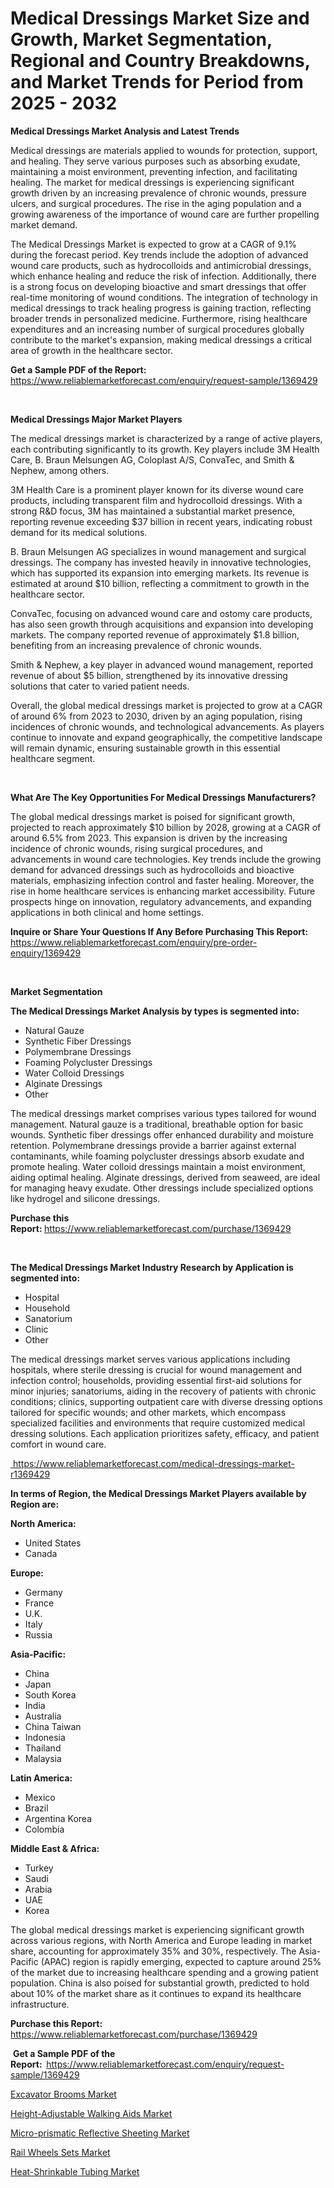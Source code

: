 <p><h1>Medical Dressings Market Size and Growth, Market Segmentation, Regional and Country Breakdowns, and Market Trends for Period from 2025 -  2032</h1></p><p><strong>Medical Dressings Market Analysis and Latest Trends</strong></p>
<p><p>Medical dressings are materials applied to wounds for protection, support, and healing. They serve various purposes such as absorbing exudate, maintaining a moist environment, preventing infection, and facilitating healing. The market for medical dressings is experiencing significant growth driven by an increasing prevalence of chronic wounds, pressure ulcers, and surgical procedures. The rise in the aging population and a growing awareness of the importance of wound care are further propelling market demand.</p><p>The Medical Dressings Market is expected to grow at a CAGR of 9.1% during the forecast period. Key trends include the adoption of advanced wound care products, such as hydrocolloids and antimicrobial dressings, which enhance healing and reduce the risk of infection. Additionally, there is a strong focus on developing bioactive and smart dressings that offer real-time monitoring of wound conditions. The integration of technology in medical dressings to track healing progress is gaining traction, reflecting broader trends in personalized medicine. Furthermore, rising healthcare expenditures and an increasing number of surgical procedures globally contribute to the market's expansion, making medical dressings a critical area of growth in the healthcare sector.</p></p>
<p><strong>Get a Sample PDF of the Report:&nbsp;</strong> <a href="https://www.reliablemarketforecast.com/enquiry/request-sample/1369429?utm_campaign=1833&utm_medium=2&utm_source=Github&utm_content=ia&utm_term=22032025&utm_id=medical-dressings">https://www.reliablemarketforecast.com/enquiry/request-sample/1369429</a></p>
<p>&nbsp;</p>
<p><strong>Medical Dressings Major Market Players</strong></p>
<p><p>The medical dressings market is characterized by a range of active players, each contributing significantly to its growth. Key players include 3M Health Care, B. Braun Melsungen AG, Coloplast A/S, ConvaTec, and Smith & Nephew, among others. </p><p>3M Health Care is a prominent player known for its diverse wound care products, including transparent film and hydrocolloid dressings. With a strong R&D focus, 3M has maintained a substantial market presence, reporting revenue exceeding $37 billion in recent years, indicating robust demand for its medical solutions.</p><p>B. Braun Melsungen AG specializes in wound management and surgical dressings. The company has invested heavily in innovative technologies, which has supported its expansion into emerging markets. Its revenue is estimated at around $10 billion, reflecting a commitment to growth in the healthcare sector.</p><p>ConvaTec, focusing on advanced wound care and ostomy care products, has also seen growth through acquisitions and expansion into developing markets. The company reported revenue of approximately $1.8 billion, benefiting from an increasing prevalence of chronic wounds.</p><p>Smith & Nephew, a key player in advanced wound management, reported revenue of about $5 billion, strengthened by its innovative dressing solutions that cater to varied patient needs.</p><p>Overall, the global medical dressings market is projected to grow at a CAGR of around 6% from 2023 to 2030, driven by an aging population, rising incidences of chronic wounds, and technological advancements. As players continue to innovate and expand geographically, the competitive landscape will remain dynamic, ensuring sustainable growth in this essential healthcare segment.</p></p>
<p>&nbsp;</p>
<p><strong>What Are The Key Opportunities For Medical Dressings Manufacturers?</strong></p>
<p><p>The global medical dressings market is poised for significant growth, projected to reach approximately $10 billion by 2028, growing at a CAGR of around 6.5% from 2023. This expansion is driven by the increasing incidence of chronic wounds, rising surgical procedures, and advancements in wound care technologies. Key trends include the growing demand for advanced dressings such as hydrocolloids and bioactive materials, emphasizing infection control and faster healing. Moreover, the rise in home healthcare services is enhancing market accessibility. Future prospects hinge on innovation, regulatory advancements, and expanding applications in both clinical and home settings.</p></p>
<p><strong>Inquire or Share Your Questions If Any Before Purchasing This Report:</strong> <a href="https://www.reliablemarketforecast.com/enquiry/pre-order-enquiry/1369429?utm_campaign=1833&utm_medium=2&utm_source=Github&utm_content=ia&utm_term=22032025&utm_id=medical-dressings">https://www.reliablemarketforecast.com/enquiry/pre-order-enquiry/1369429</a></p>
<p>&nbsp;</p>
<p><strong>Market Segmentation</strong></p>
<p><strong>The Medical Dressings Market Analysis by types is segmented into:</strong></p>
<p><ul><li>Natural Gauze</li><li>Synthetic Fiber Dressings</li><li>Polymembrane Dressings</li><li>Foaming Polycluster Dressings</li><li>Water Colloid Dressings</li><li>Alginate Dressings</li><li>Other</li></ul></p>
<p><p>The medical dressings market comprises various types tailored for wound management. Natural gauze is a traditional, breathable option for basic wounds. Synthetic fiber dressings offer enhanced durability and moisture retention. Polymembrane dressings provide a barrier against external contaminants, while foaming polycluster dressings absorb exudate and promote healing. Water colloid dressings maintain a moist environment, aiding optimal healing. Alginate dressings, derived from seaweed, are ideal for managing heavy exudate. Other dressings include specialized options like hydrogel and silicone dressings.</p></p>
<p><strong>Purchase this Report:&nbsp;</strong><a href="https://www.reliablemarketforecast.com/purchase/1369429?utm_campaign=1833&utm_medium=2&utm_source=Github&utm_content=ia&utm_term=22032025&utm_id=medical-dressings">https://www.reliablemarketforecast.com/purchase/1369429</a></p>
<p>&nbsp;</p>
<p><strong>The Medical Dressings Market Industry Research by Application is segmented into:</strong></p>
<p><ul><li>Hospital</li><li>Household</li><li>Sanatorium</li><li>Clinic</li><li>Other</li></ul></p>
<p><p>The medical dressings market serves various applications including hospitals, where sterile dressing is crucial for wound management and infection control; households, providing essential first-aid solutions for minor injuries; sanatoriums, aiding in the recovery of patients with chronic conditions; clinics, supporting outpatient care with diverse dressing options tailored for specific wounds; and other markets, which encompass specialized facilities and environments that require customized medical dressing solutions. Each application prioritizes safety, efficacy, and patient comfort in wound care.</p></p>
<p><a href="https://www.reliablemarketforecast.com/medical-dressings-market-r1369429?utm_campaign=1833&utm_medium=2&utm_source=Github&utm_content=ia&utm_term=22032025&utm_id=medical-dressings">&nbsp;https://www.reliablemarketforecast.com/medical-dressings-market-r1369429</a></p>
<p><strong>In terms of Region, the Medical Dressings Market Players available by Region are:</strong></p>
<p>
    <p> <strong> North America: </strong>
        <ul>
            <li>United States</li>
            <li>Canada</li>
        </ul>
        </p> 
    <p> <strong> Europe: </strong>
        <ul>
            <li>Germany</li>
            <li>France</li>
            <li>U.K.</li>
            <li>Italy</li>
            <li>Russia</li>
        </ul>
        </p> 
    <p> <strong> Asia-Pacific: </strong>
        <ul>
            <li>China</li>
            <li>Japan</li>
            <li>South Korea</li>
            <li>India</li>
            <li>Australia</li>
            <li>China Taiwan</li>
            <li>Indonesia</li>
            <li>Thailand</li>
            <li>Malaysia</li>
        </ul>
        </p> 
    <p> <strong> Latin America: </strong>
        <ul>
            <li>Mexico</li>
            <li>Brazil</li>
            <li>Argentina Korea</li>
            <li>Colombia</li>
        </ul>
        </p> 
    <p> <strong> Middle East & Africa: </strong>
        <ul>
            <li>Turkey</li>
            <li>Saudi</li>
            <li>Arabia</li>
            <li>UAE</li>
            <li>Korea</li>
        </ul>
    </p>
    </p>
<p><p>The global medical dressings market is experiencing significant growth across various regions, with North America and Europe leading in market share, accounting for approximately 35% and 30%, respectively. The Asia-Pacific (APAC) region is rapidly emerging, expected to capture around 25% of the market due to increasing healthcare spending and a growing patient population. China is also poised for substantial growth, predicted to hold about 10% of the market share as it continues to expand its healthcare infrastructure.</p></p>
<p><strong>Purchase this Report: </strong><a href="https://www.reliablemarketforecast.com/purchase/1369429?utm_campaign=1833&utm_medium=2&utm_source=Github&utm_content=ia&utm_term=22032025&utm_id=medical-dressings">https://www.reliablemarketforecast.com/purchase/1369429</a></p>
<p>&nbsp;<strong>Get a Sample PDF of the Report:&nbsp;&nbsp;</strong><a href="https://www.reliablemarketforecast.com/enquiry/request-sample/1369429?utm_campaign=1833&utm_medium=2&utm_source=Github&utm_content=ia&utm_term=22032025&utm_id=medical-dressings">https://www.reliablemarketforecast.com/enquiry/request-sample/1369429</a></p>
<p><strong></strong></p>
<p><p><a href="https://github.com/zeraikulkawb/Market-Research-Report-List-1/blob/main/excavator-brooms-market.md?utm_campaign=1833&utm_medium=2&utm_source=Github&utm_content=ia&utm_term=22032025&utm_id=medical-dressings">Excavator Brooms Market</a></p><p><a href="https://github.com/FassouRP/Market-Research-Report-List-7/blob/main/height-adjustable-walking-aids-market.md?utm_campaign=1833&utm_medium=2&utm_source=Github&utm_content=ia&utm_term=22032025&utm_id=medical-dressings">Height-Adjustable Walking Aids Market</a></p><p><a href="https://github.com/dandatesha7q/Market-Research-Report-List-1/blob/main/micro-prismatic-reflective-sheeting-market.md?utm_campaign=1833&utm_medium=2&utm_source=Github&utm_content=ia&utm_term=22032025&utm_id=medical-dressings">Micro-prismatic Reflective Sheeting Market</a></p><p><a href="https://github.com/rullihipes6h/Market-Research-Report-List-1/blob/main/rail-wheels-sets-market.md?utm_campaign=1833&utm_medium=2&utm_source=Github&utm_content=ia&utm_term=22032025&utm_id=medical-dressings">Rail Wheels Sets Market</a></p><p><a href="https://github.com/juniordelafrance/Market-Research-Report-List-5/blob/main/heat-shrinkable-tubing-market.md?utm_campaign=1833&utm_medium=2&utm_source=Github&utm_content=ia&utm_term=22032025&utm_id=medical-dressings">Heat-Shrinkable Tubing Market</a></p></p>
